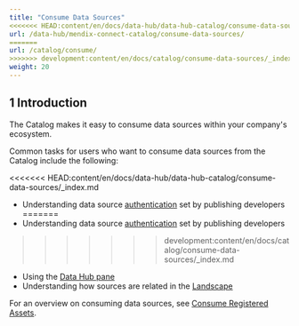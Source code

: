 ```yaml
---
title: "Consume Data Sources"
<<<<<<< HEAD:content/en/docs/data-hub/data-hub-catalog/consume-data-sources/_index.md
url: /data-hub/mendix-connect-catalog/consume-data-sources/
=======
url: /catalog/consume/
>>>>>>> development:content/en/docs/catalog/consume-data-sources/_index.md
weight: 20
---
```


## 1 Introduction

The Catalog makes it easy to consume data sources within your company's ecosystem.

Common tasks for users who want to consume data sources from the Catalog include the following:

<<<<<<< HEAD:content/en/docs/data-hub/data-hub-catalog/consume-data-sources/_index.md
* Understanding data source [authentication](/data-hub/mendix-connect-catalog/register-data/#authentication) set by publishing developers
=======
* Understanding data source [authentication](/catalog/register/register-data/#authentication) set by publishing developers
>>>>>>> development:content/en/docs/catalog/consume-data-sources/_index.md
* Using the [Data Hub pane](/refguide/data-hub-pane/)
* Understanding how sources are related in the [Landscape](/data-hub/data-hub-landscape/)

For an overview on consuming data sources, see [Consume Registered Assets](/data-hub/mendix-connect-catalog/consume/). 
